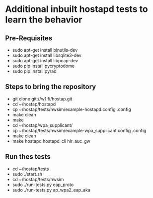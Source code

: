 # Additional inbuilt hostapd tests to learn the behavior

## Pre-Requisites
* sudo apt-get install binutils-dev
* sudo apt-get install libsqlite3-dev
* sudo apt-get install libpcap-dev
* sudo pip install pycryptodome
* sudo pip install pyrad

## Steps to bring the repository
* git  clone git://w1.fi/hostap.git
* cd ~/hostap/hostapd
* cp ~/hostap/tests/hwsim/example-hostapd.config .config
* make clean
* make
* cd ~/hostap/wpa_supplicant/
* cp ~/hostap/tests/hwsim/example-wpa_supplicant.config .config
* make clean
* make hostapd hostapd_cli hlr_auc_gw

## Run thes tests
* cd ~/hostap/tests
* sudo ./start.sh
* cd ~/hostap/tests/hwsim
* sudo ./run-tests.py eap_proto
* sudo ./run-tests.py ap_wpa2_eap_aka






